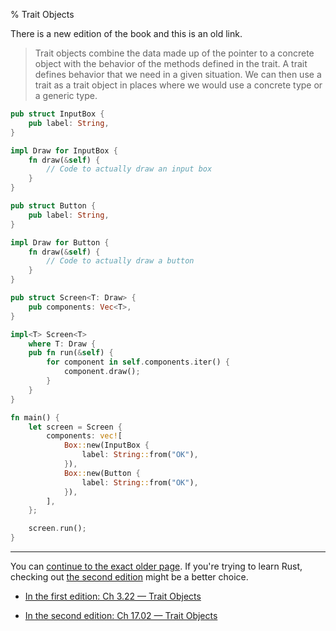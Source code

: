 % Trait Objects

There is a new edition of the book and this is an old link.

> Trait objects combine the data made up of the pointer to a concrete object with the behavior of the methods defined in the trait.
> A trait defines behavior that we need in a given situation.
> We can then use a trait as a trait object in places where we would use a concrete type or a generic type.

```rust
pub struct InputBox {
    pub label: String,
}

impl Draw for InputBox {
    fn draw(&self) {
        // Code to actually draw an input box
    }
}

pub struct Button {
    pub label: String,
}

impl Draw for Button {
    fn draw(&self) {
        // Code to actually draw a button
    }
}

pub struct Screen<T: Draw> {
    pub components: Vec<T>,
}

impl<T> Screen<T>
    where T: Draw {
    pub fn run(&self) {
        for component in self.components.iter() {
            component.draw();
        }
    }
}

fn main() {
    let screen = Screen {
        components: vec![
            Box::new(InputBox {
                label: String::from("OK"),
            }),
            Box::new(Button {
                label: String::from("OK"),
            }),
        ],
    };

    screen.run();
}
```

---

You can [continue to the exact older page][1].
If you're trying to learn Rust, checking out [the second edition][2] might be a better choice.

* [In the first edition: Ch 3.22 — Trait Objects][1]

* [In the second edition: Ch 17.02 — Trait Objects][2]


[1]: first-edition/trait-objects.html
[2]: second-edition/ch17-02-trait-objects.html
